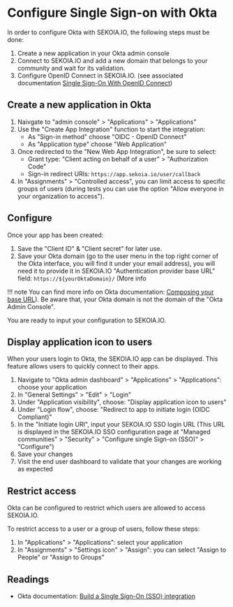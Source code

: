 # Configure Single Sign-on with Okta

In order to configure Okta with SEKOIA.IO, the following steps must be done:

1. Create a new application in your Okta admin console
2. Connect to SEKOIA.IO and add a new domain that belongs to your community and wait for its validation.
3. Configure OpenID Connect in SEKOIA.IO. (see associated documentation [Single Sign-On With OpenID Connect](../SSO_openid_connect.md))


## Create a new application in Okta

1. Naivgate to "admin console" > "Applications" > "Applications"
2. Use the "Create App Integration" function to start the integration:
    - As "Sign-in method" choose "OIDC - OpenID Connect"
    - As "Application type" choose "Web Application"
3. Once redirected to the "New Web App Integration", be sure to select:
    - Grant type: "Client acting on behalf of a user" > "Authorization Code"
    - Sign-in redirect URIs: `https://app.sekoia.io/user/callback`
4. In "Assignments" > "Controlled access", you can limit access to specific groups of users (during tests you can use the option "Allow everyone in your organization to access").

## Configure

Once your app has been created:

1. Save the "Client ID" & "Client secret" for later use.
2. Save your Okta domain (go to the user menu in the top right corner of the Okta interface, you will find it under your email address), you will need it to provide it in SEKOIA.IO "Authentication provider base URL" field: `https://${yourOktaDomain}/` (More info
 
 !!! note 
     You can find more info on Okta documentation: [Composing your base URL](https://developer.okta.com/docs/reference/api/oidc/#composing-your-base-url)). Be aware that, your Okta domain is not the domain of the "Okta Admin Console".

You are ready to input your configuration to SEKOIA.IO.

## Display application icon to users

When your users login to Okta, the SEKOIA.IO app can be displayed. This feature allows users to quickly connect to their apps.

1. Navigate to "Okta admin dashboard" > "Applications" > "Applications": choose your application
2. In "General Settings" > "Edit" > "Login"
4. Under "Application visibility", choose: "Display application icon to users"
5. Under "Login flow", choose: "Redirect to app to initiate login (OIDC Compliant)"
6. In the "Initiate login URI", input your SEKOIA.IO SSO login URL (This URL is displayed in the SEKOIA.IO SSO configuration page at "Managed communities" > "Security" > "Configure single Sign-on (SSO)" > "Configure")
7. Save your changes
8. Visit the end user dashboard to validate that your changes are working as expected

## Restrict access

Okta can be configured to restrict which users are allowed to access SEKOIA.IO.

To restrict access to a user or a group of users, follow these steps: 

1. In "Applications" > "Applications": select your application
2. In "Assignments" > "Settings icon" >  "Assign": you can select "Assign to People" or "Assign to Groups"

## Readings

- Okta documentation: [Build a Single Sign-On (SSO) integration](https://developer.okta.com/docs/guides/build-sso-integration/openidconnect/main/)